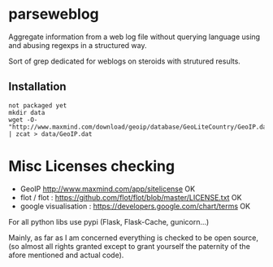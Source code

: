 parseweblog
===========

Aggregate information from a web log file without querying language using and abusing regexps in a structured way.

Sort of grep dedicated for weblogs on steroids with strutured results. 



## Installation ##

    not packaged yet
    mkdir data
    wget -O- "http://www.maxmind.com/download/geoip/database/GeoLiteCountry/GeoIP.dat.gz" | zcat > data/GeoIP.dat
    
Misc Licenses checking
======================

* GeoIP http://www.maxmind.com/app/sitelicense OK
* flot / flot : https://github.com/flot/flot/blob/master/LICENSE.txt OK
* google visualisation : https://developers.google.com/chart/terms OK

For all python libs use pypi (Flask, Flask-Cache, gunicorn...)

Mainly, as far as I am concerned everything is checked to be open source, (so almost all rights granted except 
to grant yourself the paternity of the afore mentioned and actual code). 


